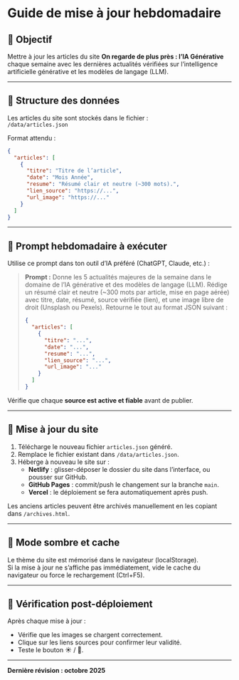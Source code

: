 # Guide de mise à jour hebdomadaire

## 🎯 Objectif
Mettre à jour les articles du site **On regarde de plus près : l’IA Générative** chaque semaine avec les dernières actualités vérifiées sur l’intelligence artificielle générative et les modèles de langage (LLM).

---

## 🧩 Structure des données
Les articles du site sont stockés dans le fichier :  
`/data/articles.json`

Format attendu :
```json
{
  "articles": [
    {
      "titre": "Titre de l’article",
      "date": "Mois Année",
      "resume": "Résumé clair et neutre (~300 mots).",
      "lien_source": "https://...",
      "url_image": "https://..."
    }
  ]
}
```

---

## 🤖 Prompt hebdomadaire à exécuter

Utilise ce prompt dans ton outil d’IA préféré (ChatGPT, Claude, etc.) :

> **Prompt :**
> Donne les 5 actualités majeures de la semaine dans le domaine de l’IA générative et des modèles de langage (LLM).
> Rédige un résumé clair et neutre (~300 mots par article, mise en page aérée) avec titre, date, résumé, source vérifiée (lien), et une image libre de droit (Unsplash ou Pexels).
> Retourne le tout au format JSON suivant :
> ```json
> {
>   "articles": [
>     {
>       "titre": "...",
>       "date": "...",
>       "resume": "...",
>       "lien_source": "...",
>       "url_image": "..."
>     }
>   ]
> }
> ```

Vérifie que chaque **source est active et fiable** avant de publier.

---

## 🔄 Mise à jour du site

1. Télécharge le nouveau fichier `articles.json` généré.  
2. Remplace le fichier existant dans `/data/articles.json`.  
3. Héberge à nouveau le site sur :
   - **Netlify** : glisser-déposer le dossier du site dans l’interface, ou pousser sur GitHub.  
   - **GitHub Pages** : commit/push le changement sur la branche `main`.  
   - **Vercel** : le déploiement se fera automatiquement après push.

Les anciens articles peuvent être archivés manuellement en les copiant dans `/archives.html`.

---

## 🌙 Mode sombre et cache
Le thème du site est mémorisé dans le navigateur (localStorage).  
Si la mise à jour ne s’affiche pas immédiatement, vide le cache du navigateur ou force le rechargement (Ctrl+F5).

---

## 🧭 Vérification post-déploiement
Après chaque mise à jour :
- Vérifie que les images se chargent correctement.  
- Clique sur les liens sources pour confirmer leur validité.  
- Teste le bouton ☀︎ / 🌙.  

---

**Dernière révision : octobre 2025**
